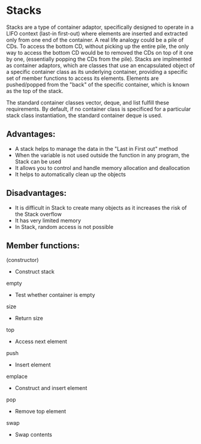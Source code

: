 
# Stacks

Stacks are a type of container adaptor, specifically designed to operate in a LIFO context (last-in first-out) where elements are inserted and extracted only from one end of the container. A real life analogy could be a pile of CDs. To access the bottom CD, without picking up the entire pile, the only way to access the bottom CD would be to removed the CDs on top of it one by one, (essentially popping the CDs from the pile). Stacks are implmented as container adaptors, which are classes that use an encapsulated object of a specific container class as its underlying container, providing a specific set of member functions to access its elements. Elements are pushed/popped from the "back" of the specific container, which is known as the top of the stack.

The standard container classes vector, deque, and list fulfill these requirements. By default, if no container class is specificed for a particular stack class instantiation, the standard container deque is used.


## Advantages:

- A stack helps to manage the data in the "Last in First out" method
- When the variable is not used outside the function in any program, the Stack can be used
- It allows you to control and handle memory allocation and deallocation
- It helps to automatically clean up the objects

## Disadvantages:

- It is difficult in Stack to create many objects as it increases the risk of the Stack overflow
- It has very limited memory
- In Stack, random access is not possible


## Member functions:

(constructor)
- Construct stack

empty
- Test whether container is empty

size
- Return size

top 
- Access next element

push
- Insert element

emplace
- Construct and insert element

pop
- Remove top element

swap
- Swap contents
